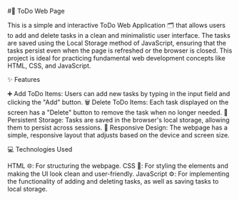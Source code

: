 #📝 ToDo Web Page

This is a simple and interactive ToDo Web Application 🗂️ that allows users to add and delete tasks in a clean and minimalistic user interface. The tasks are saved using the Local Storage method of JavaScript, ensuring that the tasks persist even when the page is refreshed or the browser is closed. This project is ideal for practicing fundamental web development concepts like HTML, CSS, and JavaScript.

✨ Features

➕ Add ToDo Items: Users can add new tasks by typing in the input field and clicking the "Add" button.
🗑️ Delete ToDo Items: Each task displayed on the screen has a "Delete" button to remove the task when no longer needed.
💾 Persistent Storage: Tasks are saved in the browser's local storage, allowing them to persist across sessions.
📱 Responsive Design: The webpage has a simple, responsive layout that adjusts based on the device and screen size.

💻 Technologies Used

HTML 🌐: For structuring the webpage.
CSS 🎨: For styling the elements and making the UI look clean and user-friendly.
JavaScript ⚙️: For implementing the functionality of adding and deleting tasks, as well as saving tasks to local storage.
